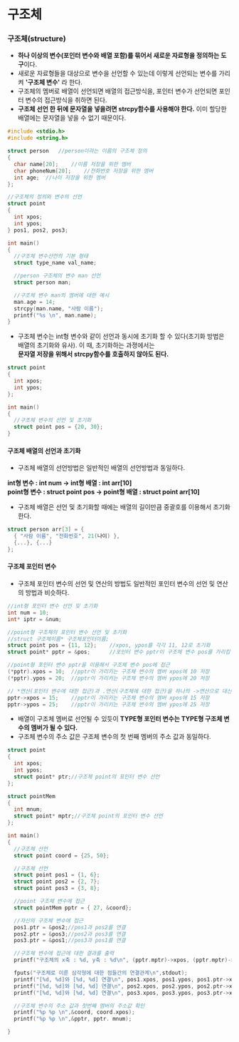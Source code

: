 구조체
===
### 구조체(structure)
* **하나 이상의 변수(포인터 변수와 배열 포함)를 묶어서 새로운 자료형을 정의하는 도구**이다.
* 새로운 자료형들을 대상으로 변수을 선언할 수 있는데 이렇게 선언되는 변수를 가리켜 **'구조체 변수'** 라 한다.
* 구조체의 멤버로 배열이 선언되면 배열의 접근방식을, 포인터 변수가 선언되면 포인터 변수의 접근방식을 취하면 된다.
* **구조체 선언 한 뒤에 문자열을 넣을려면 strcpy함수를 사용해야 한다.** 이미 할당한 배열에는 문자열을 넣을 수 없기 때문이다.
```cpp
#include <stdio.h>
#include <string.h>

struct person	//person이라는 이름의 구조체 정의
{
  char name[20];	//이름 저장을 위한 멤버
  char phoneNum[20];	//전화번호 저장을 위한 멤버
  int age;	//나이 저장을 위한 멤버
};

//구조체의 정의와 변수의 선언
struct point
{
  int xpos;
  int ypos;
} pos1, pos2, pos3;

int main()
{
  //구조체 변수선언의 기본 형태
  struct type_name val_name;

  //person 구조체의 변수 man 선언
  struct person man;

  //구조체 변수 man의 멤버에 대한 예시
  man.age = 14;
  strcpy(man.name, "사람 이름");
  printf("%s \n", man.name);
}
```
* 구조체 변수는 int형 변수와 같이 선언과 동시에 초기화 할 수 있다(초기화 방법은 배열의 초기화와 유사). 이 때, 초기화하는 과졍에서는<br/>**문자열 저장을 위해서 strcpy함수를 호출하지 않아도 된다.**
```cpp
struct point
{
  int xpos;
  int ypos;
};

int main()
{
  //구조체 변수의 선언 및 초기화
  struct point pos = {20, 30};
}
```
#### 구조체 배열의 선언과 초기화
* 구조체 배열의 선언방법은 일반적인 배열의 선언방법과 동일하다.

**int형 변수 : int num				->		int형 배열 : int arr[10]<br/>**
**point형 변수 : struct point pos	->		point형 배열 : struct point arr[10]**

* 구조체 배열은 선언 및 초기화할 때에는 배열의 길이만큼 중괄호를 이용해서 초기화한다.
```cpp
struct person arr[3] = {
  { "사람 이름", "전화번호", 21(나이) },
  {...}, {...} 
};
```
#### 구조체 포인터 변수
* 구조체 포인터 변수의 선언 및 연산의 방법도 일반적인 포인터 변수의 선언 및 연산의 방법과 비슷하다.
```cpp
//int형 포인터 변수 선언 및 초기화
int num = 10;
int* iptr = &num;

//point형 구조체의 포인터 변수 선언 및 초기화
//struct 구조체이름* 구조체포인터이름;
struct point pos = {11, 12};	//xpos, ypos를 각각 11, 12로 초기화
struct point* pptr = &pos;		//포인터 변수 pptr이 구조체 변수 pos를 가리킴

//point형 포인터 변수 pptr을 이용해서 구조체 변수 pos에 접근
(*pptr).xpos = 10;	//pptr이 가리키는 구조체 변수의 멤버 xpos에 10 저장
(*pptr).ypos = 20;	//pptr이 가리키는 구조체 변수의 멤버 ypos에 20 저장

// *연산(포인터 변수에 대한 접근)과 .연산(구조체에 대한 접근)을 하나의 ->연산으로 대신할 수 있다.
pptr->xpos = 15;	//pptr이 가리키는 구조체 변수의 멤버 xpos에 15 저장
pptr->ypos = 25;	//pptr이 가리키는 구조체 변수의 멤버 ypos에 25 저장
```
* 배열이 구조체 멤버로 선언될 수 있듯이 **TYPE형 포인터 변수는 TYPE형 구조체 변수의 멤버가 될 수 있다.**
* 구조체 변수의 주소 값은 구조체 변수의 첫 번째 멤버의 주소 값과 동일하다.
```cpp
struct point
{
  int xpos;
  int ypos;
  struct point* ptr;//구조체 point의 포인터 변수 선언
};

struct pointMem
{
  int mnum;
  struct point* mptr;//구조체 point의 포인터 변수 선언
};

int main()
{
  //구조체 선언
  struct point coord = {25, 50};

  //구조체 선언
  struct point pos1 = {1, 6};
  struct point pos2 = {2, 7};
  struct point pos3 = {3, 8};

  //point 구조체 변수에 접근
  struct pointMem pptr = { 27, &coord};

  //자신의 구조체 변수에 접근
  pos1.ptr = &pos2;//pos1과 pos2를 연결
  pos2.ptr = &pos3;//pos2과 pos3를 연결
  pos3.ptr = &pos1;//pos3과 pos1를 연결

  //구조체 변수에 접근에 대한 결과를 출력
  printf("구조체의 x축 : %d, y축 : %d\n", (pptr.mptr)->xpos, (pptr.mptr)->ypos);

  fputs("구조체로 이룬 삼각형에 대한 점들간의 연결관계\n",stdout);
  printf("[%d, %d]와 [%d, %d] 연결\n", pos1.xpos, pos1.ypos, pos1.ptr->xpos, pos1.ptr->ypos);
  printf("[%d, %d]와 [%d, %d] 연결\n", pos2.xpos, pos2.ypos, pos2.ptr->xpos, pos2.ptr->ypos);
  printf("[%d, %d]와 [%d, %d] 연결\n", pos3.xpos, pos3.ypos, pos3.ptr->xpos, pos3.ptr->ypos);

  //구조체 변수의 주소 값과 첫번째 멤버의 주소값 확인
  printf("%p %p \n",&coord, coord.xpos);
  printf("%p %p \n",&pptr, pptr. mnum);

}
```

